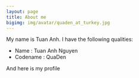 ```yaml
---
layout: page
title: About me
bigimg: img/avatar/quaden_at_turkey.jpg
---
```


My name is Tuan Anh. I have the following qualities:

- Name      : Tuan Anh Nguyen
- Codename  : QuaDen

And here is my profile
